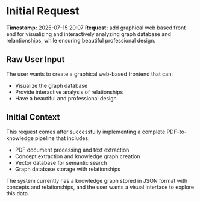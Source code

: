 # Initial Request

**Timestamp:** 2025-07-15 20:07
**Request:** add graphical web based front end for visualizing and interactively analyzing graph database and relantionships, while ensuring beautiful professional design.

## Raw User Input
The user wants to create a graphical web-based frontend that can:
- Visualize the graph database
- Provide interactive analysis of relationships
- Have a beautiful and professional design

## Initial Context
This request comes after successfully implementing a complete PDF-to-knowledge pipeline that includes:
- PDF document processing and text extraction
- Concept extraction and knowledge graph creation
- Vector database for semantic search
- Graph database storage with relationships

The system currently has a knowledge graph stored in JSON format with concepts and relationships, and the user wants a visual interface to explore this data.
